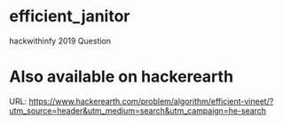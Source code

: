 # efficient_janitor
hackwithinfy 2019 Question

# Also available on hackerearth
URL: https://www.hackerearth.com/problem/algorithm/efficient-vineet/?utm_source=header&utm_medium=search&utm_campaign=he-search

